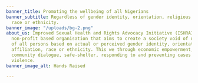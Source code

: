 ```yaml
---
banner_title: Promoting the wellbeing of all Nigerians
banner_subtitle: Regardless of gender identity, orientation, religious affiliation,
  race or ethnicity.
banner_image: "/uploads/bg-2.png"
about_us: Improved Sexual Health and Rights Advocacy Initiative (ISHRAI) is a non-governmental
  non-profit based organisation that aims to create a society void of discrimination
  of all persons based on actual or perceived gender identity, orientation, religious
  affiliation, race or ethnicity. This we through economic empowerment, education,
  community dialogue, safe-shelter, responding to and preventing cases of gender-based
  violence.
banner_image_alt: Hands Raised

---
```

